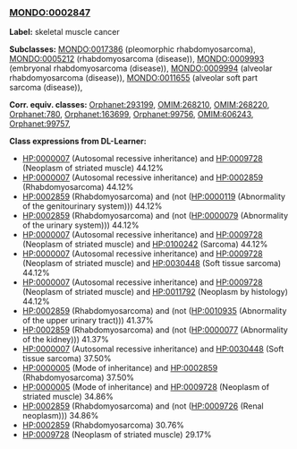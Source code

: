 
### [MONDO:0002847](http://purl.obolibrary.org/obo/MONDO_0002847)
**Label:** skeletal muscle cancer

**Subclasses:** [MONDO:0017386](http://purl.obolibrary.org/obo/MONDO_0017386) (pleomorphic rhabdomyosarcoma), [MONDO:0005212](http://purl.obolibrary.org/obo/MONDO_0005212) (rhabdomyosarcoma (disease)), [MONDO:0009993](http://purl.obolibrary.org/obo/MONDO_0009993) (embryonal rhabdomyosarcoma (disease)), [MONDO:0009994](http://purl.obolibrary.org/obo/MONDO_0009994) (alveolar rhabdomyosarcoma (disease)), [MONDO:0011655](http://purl.obolibrary.org/obo/MONDO_0011655) (alveolar soft part sarcoma (disease)), 

**Corr. equiv. classes:** [Orphanet:293199](http://www.orpha.net/ORDO/Orphanet_293199), [OMIM:268210](http://purl.obolibrary.org/obo/OMIM_268210), [OMIM:268220](http://purl.obolibrary.org/obo/OMIM_268220), [Orphanet:780](http://www.orpha.net/ORDO/Orphanet_780), [Orphanet:163699](http://www.orpha.net/ORDO/Orphanet_163699), [Orphanet:99756](http://www.orpha.net/ORDO/Orphanet_99756), [OMIM:606243](http://purl.obolibrary.org/obo/OMIM_606243), [Orphanet:99757](http://www.orpha.net/ORDO/Orphanet_99757), 

**Class expressions from DL-Learner:**

- [HP:0000007](http://purl.obolibrary.org/obo/HP_0000007) (Autosomal recessive inheritance) and [HP:0009728](http://purl.obolibrary.org/obo/HP_0009728) (Neoplasm of striated muscle) 44.12%
- [HP:0000007](http://purl.obolibrary.org/obo/HP_0000007) (Autosomal recessive inheritance) and [HP:0002859](http://purl.obolibrary.org/obo/HP_0002859) (Rhabdomyosarcoma) 44.12%
- [HP:0002859](http://purl.obolibrary.org/obo/HP_0002859) (Rhabdomyosarcoma) and (not ([HP:0000119](http://purl.obolibrary.org/obo/HP_0000119) (Abnormality of the genitourinary system))) 44.12%
- [HP:0002859](http://purl.obolibrary.org/obo/HP_0002859) (Rhabdomyosarcoma) and (not ([HP:0000079](http://purl.obolibrary.org/obo/HP_0000079) (Abnormality of the urinary system))) 44.12%
- [HP:0000007](http://purl.obolibrary.org/obo/HP_0000007) (Autosomal recessive inheritance) and [HP:0009728](http://purl.obolibrary.org/obo/HP_0009728) (Neoplasm of striated muscle) and [HP:0100242](http://purl.obolibrary.org/obo/HP_0100242) (Sarcoma) 44.12%
- [HP:0000007](http://purl.obolibrary.org/obo/HP_0000007) (Autosomal recessive inheritance) and [HP:0009728](http://purl.obolibrary.org/obo/HP_0009728) (Neoplasm of striated muscle) and [HP:0030448](http://purl.obolibrary.org/obo/HP_0030448) (Soft tissue sarcoma) 44.12%
- [HP:0000007](http://purl.obolibrary.org/obo/HP_0000007) (Autosomal recessive inheritance) and [HP:0009728](http://purl.obolibrary.org/obo/HP_0009728) (Neoplasm of striated muscle) and [HP:0011792](http://purl.obolibrary.org/obo/HP_0011792) (Neoplasm by histology) 44.12%
- [HP:0002859](http://purl.obolibrary.org/obo/HP_0002859) (Rhabdomyosarcoma) and (not ([HP:0010935](http://purl.obolibrary.org/obo/HP_0010935) (Abnormality of the upper urinary tract))) 41.37%
- [HP:0002859](http://purl.obolibrary.org/obo/HP_0002859) (Rhabdomyosarcoma) and (not ([HP:0000077](http://purl.obolibrary.org/obo/HP_0000077) (Abnormality of the kidney))) 41.37%
- [HP:0000007](http://purl.obolibrary.org/obo/HP_0000007) (Autosomal recessive inheritance) and [HP:0030448](http://purl.obolibrary.org/obo/HP_0030448) (Soft tissue sarcoma) 37.50%
- [HP:0000005](http://purl.obolibrary.org/obo/HP_0000005) (Mode of inheritance) and [HP:0002859](http://purl.obolibrary.org/obo/HP_0002859) (Rhabdomyosarcoma) 37.50%
- [HP:0000005](http://purl.obolibrary.org/obo/HP_0000005) (Mode of inheritance) and [HP:0009728](http://purl.obolibrary.org/obo/HP_0009728) (Neoplasm of striated muscle) 34.86%
- [HP:0002859](http://purl.obolibrary.org/obo/HP_0002859) (Rhabdomyosarcoma) and (not ([HP:0009726](http://purl.obolibrary.org/obo/HP_0009726) (Renal neoplasm))) 34.86%
- [HP:0002859](http://purl.obolibrary.org/obo/HP_0002859) (Rhabdomyosarcoma) 30.76%
- [HP:0009728](http://purl.obolibrary.org/obo/HP_0009728) (Neoplasm of striated muscle) 29.17%


